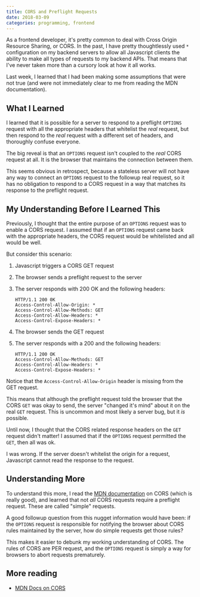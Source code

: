 ```yaml
---
title: CORS and Preflight Requests
date: 2018-03-09
categories: programming, frontend
---
```


As a frontend developer, it's pretty common to deal with Cross Origin Resource Sharing, or CORS.
In the past, I have pretty thoughtlessly used `*` configuration on my backend servers to allow
all Javascript clients the ability to make all types of requests to my backend APIs. That means that
I've never taken more than a cursory look at how it all works.

Last week, I learned that I had been making some assumptions that were not true (and were not
immediately clear to me from reading the MDN documentation).

## What I Learned

I learned that it is possible for a server to respond to a preflight `OPTIONS` request with all the
appropriate headers that whitelist the _real_ request, but then respond to the _real_ request with
a different set of headers, and thoroughly confuse everyone.

The big reveal is that an `OPTIONS` request isn't coupled to the _real_ CORS request at all. It is
the browser that maintains the connection between them.

This seems obvious in retrospect, because a stateless server will not have any way to connect an
`OPTIONS` request to the followup real request, so it has no obligation to respond to a CORS
request in a way that matches its response to the preflight request.

## My Understanding Before I Learned This

Previously, I thought that the entire purpose of an `OPTIONS` request was to enable a CORS request.
I assumed that if an `OPTIONS` request came back with the appropriate headers, the CORS request
would be whitelisted and all would be well.

But consider this scenario:

1. Javascript triggers a CORS GET request
1. The browser sends a preflight request to the server
1. The server responds with 200 OK and the following headers:

    ```http
    HTTP/1.1 200 0K
    Access-Control-Allow-Origin: *
    Access-Control-Allow-Methods: GET
    Access-Control-Allow-Headers: *
    Access-Control-Expose-Headers: *
    ```

1. The browser sends the GET request
1. The server responds with a 200 and the following headers:

    ```http
    HTTP/1.1 200 OK
    Access-Control-Allow-Methods: GET
    Access-Control-Allow-Headers: *
    Access-Control-Expose-Headers: *
    ```

Notice that the `Access-Control-Allow-Origin` header is missing from the GET request.

This means that although the preflight request told the browser that the CORS `GET` was okay
to send, the server "changed it's mind" about it on the real `GET` request. This is uncommon and
most likely a server bug, but it _is_ possible.

Until now, I thought that the CORS related response headers on the `GET` request didn't matter!
I assumed that if the `OPTIONS` request permitted the `GET`, then all was ok.

I was wrong. If the server doesn't whitelist the origin for a request, Javascript cannot read the
response to the request.

## Understanding More

To understand this more, I read the [MDN documentation][mdn docs] on CORS (which is really good), and learned
that not _all_ CORS requests require a preflight request. These are called "simple" requests.

A good followup question from this nugget information would have been: if the `OPTIONS` request is
responsible for notifying the browser about CORS rules maintained by the server, how do simple
requests get those rules?

This makes it easier to debunk my working understanding of CORS. The rules of CORS are PER request,
and the `OPTIONS` request is simply a way for browsers to abort requests prematurely.

## More reading

-   [MDN Docs on CORS][mdn docs]

[mdn docs]: https://developer.mozilla.org/en-US/docs/Web/HTTP/CORS
